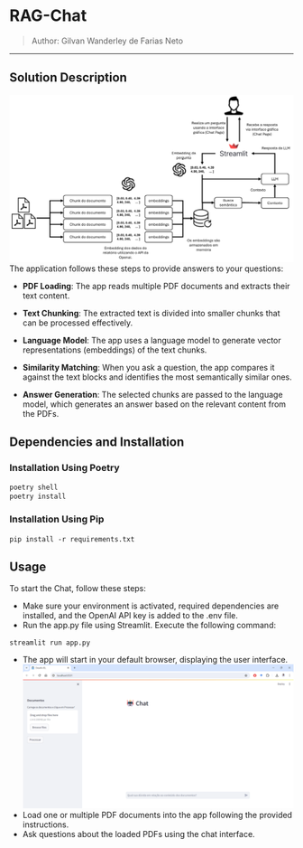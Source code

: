 # RAG-Chat
> Author: Gilvan Wanderley de Farias Neto
---------------
## Solution Description
![Chat App Diagram](./docs/images/diagram.png)
The application follows these steps to provide answers to your questions:

* **PDF Loading**: The app reads multiple PDF documents and extracts their text content.

* **Text Chunking**: The extracted text is divided into smaller chunks that can be processed effectively.

* **Language Model**: The app uses a language model to generate vector representations (embeddings) of the text chunks.

* **Similarity Matching**: When you ask a question, the app compares it against the text blocks and identifies the most semantically similar ones.

* **Answer Generation**: The selected chunks are passed to the language model, which generates an answer based on the relevant content from the PDFs.

## Dependencies and Installation

### Installation Using Poetry

```
poetry shell
poetry install
```

### Installation Using Pip

```
pip install -r requirements.txt
```

## Usage
To start the Chat, follow these steps:
* Make sure your environment is activated, required dependencies are installed, and the OpenAI API key is added to the .env file.
* Run the app.py file using Streamlit. Execute the following command:
```
streamlit run app.py
```
* The app will start in your default browser, displaying the user interface.
![Chat App UI](./docs/images/chat_UI.png)
* Load one or multiple PDF documents into the app following the provided instructions.
* Ask questions about the loaded PDFs using the chat interface.
